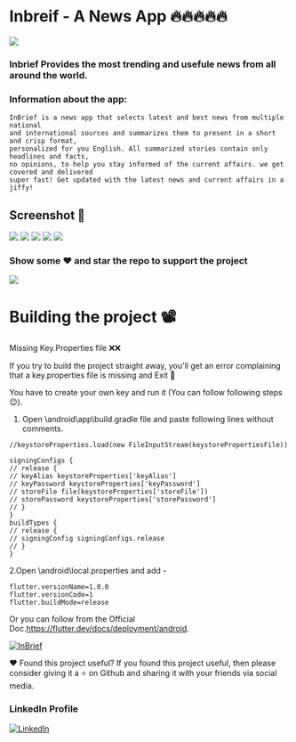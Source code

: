 # Inbreif - A News App 🔥🔥🔥🔥🔥

![](https://lh3.googleusercontent.com/C3DP7J5qVfczPRWK0FGR-6laEWpnU58rp1fAIUQs1MJ1GQ6qk2yv-E0NaLJ-mFbw7w)

### Inbrief Provides the most trending and usefule news from all around the world.


### Information about the app:

```
InBrief is a news app that selects latest and best news from multiple national
and international sources and summarizes them to present in a short and crisp format, 
personalized for you English. All summarized stories contain only headlines and facts, 
no opinions, to help you stay informed of the current affairs. we get covered and delivered 
super fast! Get updated with the latest news and current affairs in a jiffy!
```

## Screenshot 📱
![](https://lh3.googleusercontent.com/OD-gwXQC5_qN9brs8iBpSHVewfC-FOBrb0nHTvYyBXMo-X9TyLSzISNrc4ay_Gzfnw=w200-h400)
![](https://lh3.googleusercontent.com/s61bWWfCVoxGcHtt8w2dWpF__qrKlb2fFuhHqy_vJ3BWunUfhF9DDav3lmSxEHhRTQ=w200-h400)
![](https://lh3.googleusercontent.com/vBfL6-2nJqu-R3RWxjmAnFfySZ4Lkh0Q9dvPfYbxSVAEek2FKtL_mlQ1dA7eW297ew=w200-h400)
![](https://lh3.googleusercontent.com/4ty98-hdSy6hxYLtchLHX1VsVC1t_ZwR1OiwxJwBBMPC4Ln7GjA4Yg6AgyP6P9IvRpGt=w200-h400)
![](https://lh3.googleusercontent.com/bwrfSA2Nc-ffJ029D-ob5Qp9d826GsocvpulESzBqOIQ9igZ9B8L3TCpYfwocGXzqSA=w200-h400)

### Show some ❤️ and star the repo to support the project
![](https://github-images.s3.amazonaws.com/help/bootcamp/Bootcamp-Fork.png)

# Building the project 📽

Missing Key.Properties file ❌❌

If you try to build the project straight away, you'll get an error complaining that a key.properties file is missing and Exit 🚪

You have to create your own key and run it (You can follow following steps😉).

1. Open \android\app\build.gradle file and paste following lines without comments.
```
//keystoreProperties.load(new FileInputStream(keystorePropertiesFile))

signingConfigs {
// release {
// keyAlias keystoreProperties['keyAlias']
// keyPassword keystoreProperties['keyPassword']
// storeFile file(keystoreProperties['storeFile'])
// storePassword keystoreProperties['storePassword']
// }
}
buildTypes {
// release {
// signingConfig signingConfigs.release
// }
}
```

2.Open \android\local.properties and add -
```
flutter.versionName=1.0.0
flutter.versionCode=1
flutter.buildMode=release
```


Or you can follow from the Official Doc.https://flutter.dev/docs/deployment/android.


<p>
<a href="https://play.google.com/store/apps/details?id=com.NakumsDtech.inbreif"><img src="https://lh3.googleusercontent.com/e0Q-zviOOe362MO6Zf4hhbfrCy0xDnVKjc6KocBunPwYKRksIrg_H0Jl00f2oZa_uQ=s360" alt="InBrief"></a>
</p>

❤ Found this project useful?
If you found this project useful, then please consider giving it a ⭐ on Github and sharing it with your friends via social media.

### LinkedIn Profile
<p>
<a href="https://www.linkedin.com/in/dhruv-nakum-4b1054176/"><img src="https://img.icons8.com/ios-filled/2x/linkedin.png" alt="LinkedIn"></a>
</p>
